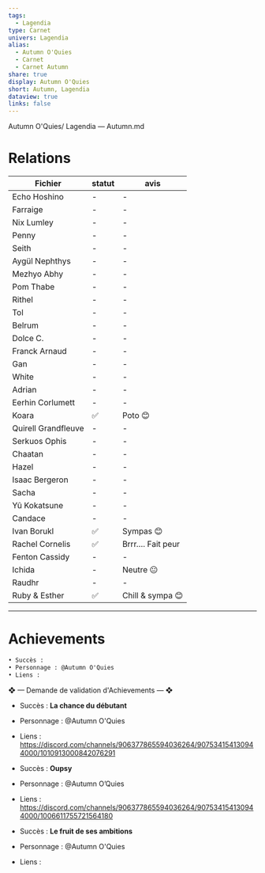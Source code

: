 ```yaml
---
tags:
  - Lagendia
type: Carnet
univers: Lagendia
alias:
  - Autumn O'Quies
  - Carnet
  - Carnet Autumn
share: true
display: Autumn O'Quies
short: Autumn, Lagendia
dataview: true
links: false
---
```



Autumn O'Quies/ Lagendia —  Autumn.md

# Relations
| Fichier                                                                                            | statut | avis              |
| -------------------------------------------------------------------------------------------------- | ------ | ----------------- |
| Echo Hoshino             | \-     | \-                |
| Farraige                     | \-     | \-                |
| Nix Lumley                 | \-     | \-                |
| Penny                           | \-     | \-                |
| Seith                           | \-     | \-                |
| Aygül Nephthys         | \-     | \-                |
| Mezhyo Abhy               | \-     | \-                |
| Pom Thabe                   | \-     | \-                |
| Rithel                         | \-     | \-                |
| Tol                               | \-     | \-                |
| Belrum                          | \-     | \-                |
| Dolce C.                      | \-     | \-                |
| Franck Arnaud            | \-     | \-                |
| Gan                                | \-     | \-                |
| White                            | \-     | \-                |
| Adrian                           | \-     | \-                |
| Eerhin Corlumett       | \-     | \-                |
| Koara                             | ✅      | Poto 😊           |
| Quirell Grandfleuve | \-     | \-                |
| Serkuos Ophis             | \-     | \-                |
| Chaatan                        | \-     | \-                |
| Hazel                            | \-     | \-                |
| Isaac Bergeron          | \-     | \-                |
| Sacha                            | \-     | \-                |
| Yû Kokatsune              | \-     | \-                |
| Candace                             | \-     | \-                |
| Ivan Borukl                     | ✅      | Sympas 😊         |
| Rachel Cornelis             | ✅      | Brrr…. Fait peur  |
| Fenton Cassidy              | \-     | \-                |
| Ichida                              | \-     | Neutre 😐         |
| Raudhr                              | \-     | \-                |
| Ruby & Esther                | ✅      | Chill & sympa  😊 |




---
# Achievements
```md
• Succès :
• Personnage : @Autumn O'Quies
• Liens : 
```

❖ — Demande de validation d'Achievements — ❖
- Succès : **La chance du débutant**
- Personnage : @Autumn O'Quies
- Liens : https://discord.com/channels/906377865594036264/907534154130944000/1010913000842076291

- Succès : **Oupsy**
- Personnage : @Autumn O’Quies
- Liens : https://discord.com/channels/906377865594036264/907534154130944000/1006611755721564180

- Succès : **Le fruit de ses ambitions**
- Personnage : @Autumn O'Quies
- Liens :